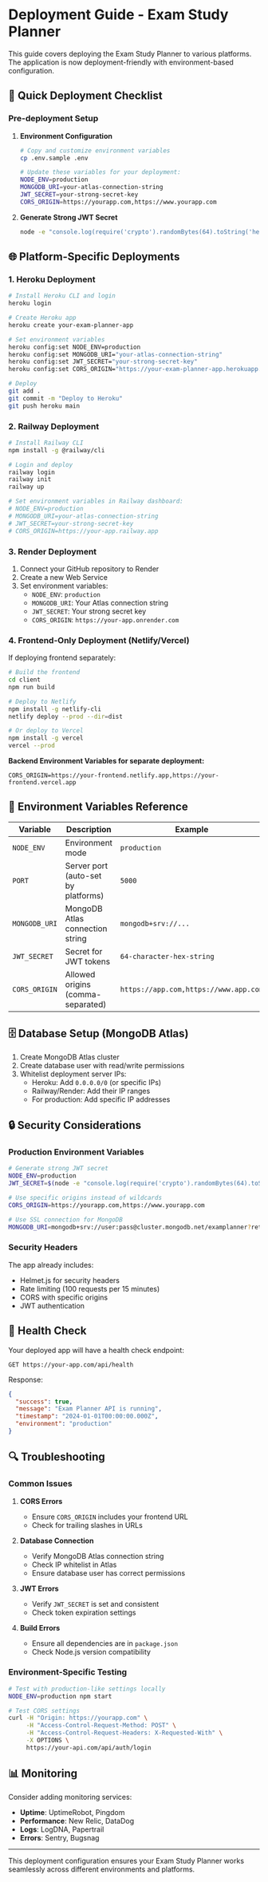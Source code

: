 # Deployment Guide - Exam Study Planner

This guide covers deploying the Exam Study Planner to various platforms. The application is now deployment-friendly with environment-based configuration.

## 🚀 Quick Deployment Checklist

### Pre-deployment Setup

1. **Environment Configuration**
   ```bash
   # Copy and customize environment variables
   cp .env.sample .env
   
   # Update these variables for your deployment:
   NODE_ENV=production
   MONGODB_URI=your-atlas-connection-string
   JWT_SECRET=your-strong-secret-key
   CORS_ORIGIN=https://yourapp.com,https://www.yourapp.com
   ```

2. **Generate Strong JWT Secret**
   ```bash
   node -e "console.log(require('crypto').randomBytes(64).toString('hex'))"
   ```

## 🌐 Platform-Specific Deployments

### 1. Heroku Deployment

```bash
# Install Heroku CLI and login
heroku login

# Create Heroku app
heroku create your-exam-planner-app

# Set environment variables
heroku config:set NODE_ENV=production
heroku config:set MONGODB_URI="your-atlas-connection-string"
heroku config:set JWT_SECRET="your-strong-secret-key"
heroku config:set CORS_ORIGIN="https://your-exam-planner-app.herokuapp.com"

# Deploy
git add .
git commit -m "Deploy to Heroku"
git push heroku main
```

### 2. Railway Deployment

```bash
# Install Railway CLI
npm install -g @railway/cli

# Login and deploy
railway login
railway init
railway up

# Set environment variables in Railway dashboard:
# NODE_ENV=production
# MONGODB_URI=your-atlas-connection-string
# JWT_SECRET=your-strong-secret-key
# CORS_ORIGIN=https://your-app.railway.app
```

### 3. Render Deployment

1. Connect your GitHub repository to Render
2. Create a new Web Service
3. Set environment variables:
   - `NODE_ENV`: `production`
   - `MONGODB_URI`: Your Atlas connection string
   - `JWT_SECRET`: Your strong secret key
   - `CORS_ORIGIN`: `https://your-app.onrender.com`

### 4. Frontend-Only Deployment (Netlify/Vercel)

If deploying frontend separately:

```bash
# Build the frontend
cd client
npm run build

# Deploy to Netlify
npm install -g netlify-cli
netlify deploy --prod --dir=dist

# Or deploy to Vercel
npm install -g vercel
vercel --prod
```

**Backend Environment Variables for separate deployment:**
```
CORS_ORIGIN=https://your-frontend.netlify.app,https://your-frontend.vercel.app
```

## 🔧 Environment Variables Reference

| Variable | Description | Example |
|----------|-------------|---------|
| `NODE_ENV` | Environment mode | `production` |
| `PORT` | Server port (auto-set by platforms) | `5000` |
| `MONGODB_URI` | MongoDB Atlas connection string | `mongodb+srv://...` |
| `JWT_SECRET` | Secret for JWT tokens | `64-character-hex-string` |
| `CORS_ORIGIN` | Allowed origins (comma-separated) | `https://app.com,https://www.app.com` |

## 🗄️ Database Setup (MongoDB Atlas)

1. Create MongoDB Atlas cluster
2. Create database user with read/write permissions
3. Whitelist deployment server IPs:
   - Heroku: Add `0.0.0.0/0` (or specific IPs)
   - Railway/Render: Add their IP ranges
   - For production: Add specific IP addresses

## 🔒 Security Considerations

### Production Environment Variables
```bash
# Generate strong JWT secret
NODE_ENV=production
JWT_SECRET=$(node -e "console.log(require('crypto').randomBytes(64).toString('hex'))")

# Use specific origins instead of wildcards
CORS_ORIGIN=https://yourapp.com,https://www.yourapp.com

# Use SSL connection for MongoDB
MONGODB_URI=mongodb+srv://user:pass@cluster.mongodb.net/examplanner?retryWrites=true&w=majority&ssl=true
```

### Security Headers
The app already includes:
- Helmet.js for security headers
- Rate limiting (100 requests per 15 minutes)
- CORS with specific origins
- JWT authentication

## 🚦 Health Check

Your deployed app will have a health check endpoint:
```
GET https://your-app.com/api/health
```

Response:
```json
{
  "success": true,
  "message": "Exam Planner API is running",
  "timestamp": "2024-01-01T00:00:00.000Z",
  "environment": "production"
}
```

## 🔍 Troubleshooting

### Common Issues

1. **CORS Errors**
   - Ensure `CORS_ORIGIN` includes your frontend URL
   - Check for trailing slashes in URLs

2. **Database Connection**
   - Verify MongoDB Atlas connection string
   - Check IP whitelist in Atlas
   - Ensure database user has correct permissions

3. **JWT Errors**
   - Verify `JWT_SECRET` is set and consistent
   - Check token expiration settings

4. **Build Errors**
   - Ensure all dependencies are in `package.json`
   - Check Node.js version compatibility

### Environment-Specific Testing

```bash
# Test with production-like settings locally
NODE_ENV=production npm start

# Test CORS settings
curl -H "Origin: https://yourapp.com" \
     -H "Access-Control-Request-Method: POST" \
     -H "Access-Control-Request-Headers: X-Requested-With" \
     -X OPTIONS \
     https://your-api.com/api/auth/login
```

## 📊 Monitoring

Consider adding monitoring services:
- **Uptime**: UptimeRobot, Pingdom
- **Performance**: New Relic, DataDog
- **Logs**: LogDNA, Papertrail
- **Errors**: Sentry, Bugsnag

---

This deployment configuration ensures your Exam Study Planner works seamlessly across different environments and platforms.
